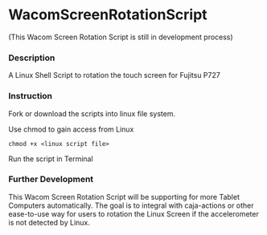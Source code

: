 # WacomScreenRotationScript

(This Wacom Screen Rotation Script is still in development process)

### Description

A Linux Shell Script to rotation the touch screen for Fujitsu P727

### Instruction

Fork or download the scripts into linux file system. 

Use chmod to gain access from Linux

```
chmod +x <linux script file>
```
  
Run the script in Terminal

### Further Development

This Wacom Screen Rotation Script will be supporting for more Tablet Computers automatically. The goal is to integral with caja-actions or other ease-to-use way for users to rotation the Linux Screen if the accelerometer is not detected by Linux.
